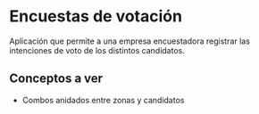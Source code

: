 # Encuestas de votación

Aplicación que permite a una empresa encuestadora registrar las intenciones de voto de los distintos candidatos.

## Conceptos a ver

* Combos anidados entre zonas y candidatos

